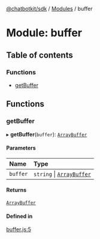 [@chatbotkit/sdk](../README.md) / [Modules](../modules.md) / buffer

# Module: buffer

## Table of contents

### Functions

- [getBuffer](buffer.md#getbuffer)

## Functions

### getBuffer

▸ **getBuffer**(`buffer`): [`ArrayBuffer`]( https://developer.mozilla.org/docs/Web/JavaScript/Reference/Global_Objects/ArrayBuffer )

#### Parameters

| Name | Type |
| :------ | :------ |
| `buffer` | `string` \| [`ArrayBuffer`]( https://developer.mozilla.org/docs/Web/JavaScript/Reference/Global_Objects/ArrayBuffer ) |

#### Returns

[`ArrayBuffer`]( https://developer.mozilla.org/docs/Web/JavaScript/Reference/Global_Objects/ArrayBuffer )

#### Defined in

[buffer.js:5](https://github.com/chatbotkit/node-sdk/blob/main/packages/sdk/src/buffer.js#L5)
